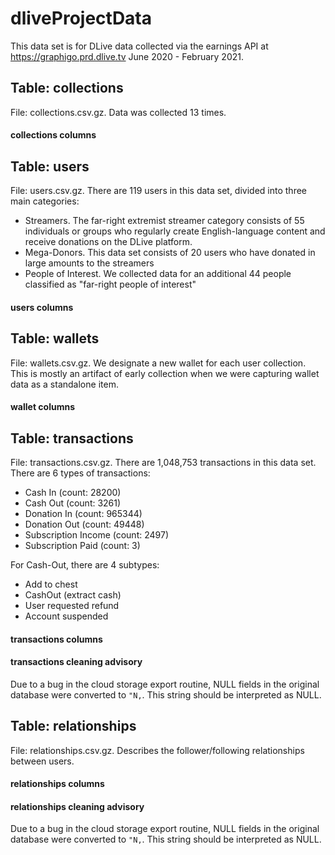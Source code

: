 # dliveProjectData

This data set is for DLive data collected via the earnings API at https://graphigo.prd.dlive.tv June 2020 - February 2021. 

## Table: collections
File: collections.csv.gz. Data was collected 13 times. 

#### collections columns

## Table: users
File: users.csv.gz. There are 119 users in this data set, divided into three main categories:
* Streamers. The far-right extremist streamer category consists of 55 individuals or groups who regularly create English-language content and receive donations on the DLive platform. 
* Mega-Donors. This data set consists of 20 users who have donated in large amounts to the streamers
* People of Interest. We collected data for an additional 44 people classified as "far-right people of interest"

#### users columns

## Table: wallets
File: wallets.csv.gz. We designate a new wallet for each user collection. This is mostly an artifact of early collection when we were capturing wallet data as a standalone item.

#### wallet columns

## Table: transactions
File: transactions.csv.gz. There are 1,048,753 transactions in this data set. There are 6 types of transactions:
* Cash In (count: 28200)
* Cash Out (count: 3261)
* Donation In (count: 965344)
* Donation Out (count: 49448)
* Subscription Income (count: 2497)
* Subscription Paid (count: 3)

For Cash-Out, there are 4 subtypes:
* Add to chest
* CashOut (extract cash)
* User requested refund
* Account suspended

#### transactions columns

#### transactions cleaning advisory
Due to a bug in the cloud storage export routine, NULL fields in the original database were converted to ```"N,```. This string should be interpreted as NULL.

## Table: relationships
File: relationships.csv.gz. Describes the follower/following relationships between users.

#### relationships columns

#### relationships cleaning advisory
Due to a bug in the cloud storage export routine, NULL fields in the original database were converted to ```"N,```. This string should be interpreted as NULL.

